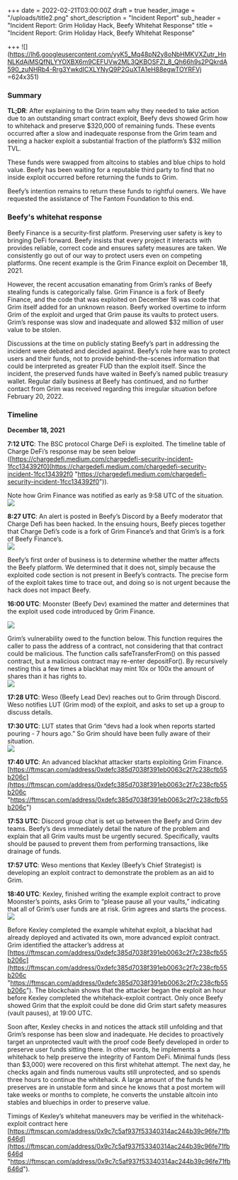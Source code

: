 +++
date = 2022-02-21T03:00:00Z
draft = true
header_image = "/uploads/title2.png"
short_description = "Incident Report"
sub_header = "Incident Report: Grim Holiday Hack, Beefy Whitehat Response"
title = "Incident Report: Grim Holiday Hack, Beefy Whitehat Response"

+++
![](https://lh6.googleusercontent.com/yyK5_Mq48pN2y8oNbHMKVXZutr_HnNLKdAjMSQfNLYYOXBX6m9CEFUVw2ML3QKBOSFZI_8_Qh66h9s2PQkrdA590_zuNHRb4-Rrg3YwkdICXLYNyQ9P2GuXTA1eH88egwTOYRFVj =624x351)

### Summary

**TL;DR**: After explaining to the Grim team why they needed to take action due to an outstanding smart contract exploit, Beefy devs showed Grim how to whitehack and preserve $320,000 of remaining funds. These events occurred after a slow and inadequate response from the Grim team and seeing a hacker exploit a substantial fraction of the platform’s $32 million TVL.

These funds were swapped from altcoins to stables and blue chips to hold value. Beefy has been waiting for a reputable third party to find that no inside exploit occurred before returning the funds to Grim.

Beefy’s intention remains to return these funds to rightful owners. We have requested the assistance of The Fantom Foundation to this end.

### Beefy's whitehat response

Beefy Finance is a security-first platform. Preserving user safety is key to bringing DeFi forward. Beefy insists that every project it interacts with provides reliable, correct code and ensures safety measures are taken. We consistently go out of our way to protect users even on competing platforms. One recent example is the Grim Finance exploit on December 18, 2021.

However, the recent accusation emanating from Grim’s ranks of Beefy stealing funds is categorically false. Grim Finance is a fork of Beefy Finance, and the code that was exploited on December 18 was code that Grim itself added for an unknown reason. Beefy worked overtime to inform Grim of the exploit and urged that Grim pause its vaults to protect users. Grim’s response was slow and inadequate and allowed $32 million of user value to be stolen.

Discussions at the time on publicly stating Beefy’s part in addressing the incident were debated and decided against. Beefy’s role here was to protect users and their funds, not to provide behind-the-scenes information that could be interpreted as greater FUD than the exploit itself. Since the incident, the preserved funds have waited in Beefy’s named public treasury wallet. Regular daily business at Beefy has continued, and no further contact from Grim was received regarding this irregular situation before February 20, 2022.

### Timeline

**December 18, 2021**

**7:12 UTC**: The BSC protocol Charge DeFi is exploited. The timeline table of Charge DeFi’s response may be seen below ([https://chargedefi.medium.com/chargedefi-security-incident-1fcc134392f0](https://chargedefi.medium.com/chargedefi-security-incident-1fcc134392f0 "https://chargedefi.medium.com/chargedefi-security-incident-1fcc134392f0")).

Note how Grim Finance was notified as early as 9:58 UTC of the situation.  
![](/uploads/table.png)

**8:27 UTC**: An alert is posted in Beefy’s Discord by a Beefy moderator that Charge Defi has been hacked. In the ensuing hours, Beefy pieces together that Charge Defi’s code is a fork of Grim Finance’s and that Grim’s is a fork of Beefy Finance’s.  
![](/uploads/1-1.png)

Beefy’s first order of business is to determine whether the matter affects the Beefy platform. We determined that it does not, simply because the exploited code section is not present in Beefy’s contracts. The precise form of the exploit takes time to trace out, and doing so is not urgent because the hack does not impact Beefy.

**16:00 UTC**: Moonster (Beefy Dev) examined the matter and determines that the exploit used code introduced by Grim Finance.

![](/uploads/2.png)

Grim’s vulnerability owed to the function below. This function requires the caller to pass the address of a contract, not considering that that contract could be malicious. The function calls safeTransferFrom() on this passed contract, but a malicious contract may re-enter depositFor(). By recursively nesting this a few times a blackhat may mint 10x or 100x the amount of shares than it has rights to.  
![](/uploads/3-1.png)

**17:28 UTC**: Weso (Beefy Lead Dev) reaches out to Grim through Discord. Weso notifies LUT (Grim mod) of the exploit, and asks to set up a group to discuss details.

**17:30 UTC**: LUT states that Grim “devs had a look when reports started pouring - 7 hours ago.” So Grim should have been fully aware of their situation.  
![](/uploads/4.png)

**17:40 UTC**: An advanced blackhat attacker starts exploiting Grim Finance. [https://ftmscan.com/address/0xdefc385d7038f391eb0063c2f7c238cfb55b206c](https://ftmscan.com/address/0xdefc385d7038f391eb0063c2f7c238cfb55b206c "https://ftmscan.com/address/0xdefc385d7038f391eb0063c2f7c238cfb55b206c")

**17:53 UTC**: Discord group chat is set up between the Beefy and Grim dev teams. Beefy’s devs immediately detail the nature of the problem and explain that all Grim vaults must be urgently secured. Specifically, vaults should be paused to prevent them from performing transactions, like drainage of funds.

**17:57 UTC**: Weso mentions that Kexley (Beefy’s Chief Strategist) is developing an exploit contract to demonstrate the problem as an aid to Grim.

**18:40 UTC**: Kexley, finished writing the example exploit contract to prove Moonster’s points, asks Grim to “please pause all your vaults,” indicating that all of Grim’s user funds are at risk. Grim agrees and starts the process.  
![](/uploads/5.png)

Before Kexley completed the example whitehat exploit, a blackhat had already deployed and activated its own, more advanced exploit contract. Grim identified the attacker’s address at  
[https://ftmscan.com/address/0xdefc385d7038f391eb0063c2f7c238cfb55b206c](https://ftmscan.com/address/0xdefc385d7038f391eb0063c2f7c238cfb55b206c "https://ftmscan.com/address/0xdefc385d7038f391eb0063c2f7c238cfb55b206c"). The blockchain shows that the attacker began the exploit an hour before Kexley completed the whitehack-exploit contract. Only once Beefy showed Grim that the exploit could be done did Grim start safety measures (vault pauses), at 19:00 UTC.

Soon after, Kexley checks in and notices the attack still unfolding and that Grim’s response has been slow and inadequate. He decides to proactively target an unprotected vault with the proof code Beefy developed in order to preserve user funds sitting there. In other words, he implements a whitehack to help preserve the integrity of Fantom DeFi. Minimal funds (less than $3,000) were recovered on this first whitehat attempt. The next day, he checks again and finds numerous vaults still unprotected, and so spends three hours to continue the whitehack. A large amount of the funds he preserves are in unstable form and since he knows that a post mortem will take weeks or months to complete, he converts the unstable altcoin into stables and bluechips in order to preserve value.

Timings of Kexley’s whitehat maneuvers may be verified in the whitehack-exploit contract here [https://ftmscan.com/address/0x9c7c5af937f53340314ac244b39c96fe71fb646d](https://ftmscan.com/address/0x9c7c5af937f53340314ac244b39c96fe71fb646d "https://ftmscan.com/address/0x9c7c5af937f53340314ac244b39c96fe71fb646d").